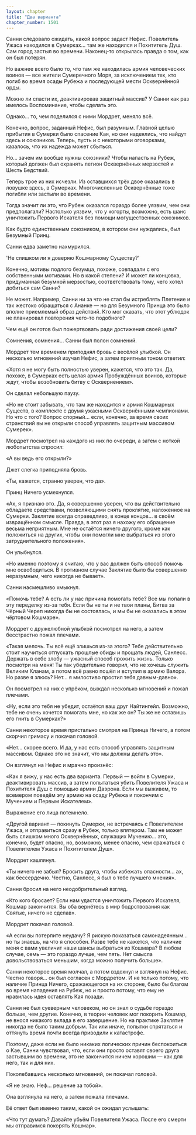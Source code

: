 ```yaml
---
layout: chapter
title: "Два варианта"
chapter_number: 1501
---
```




Санни следовало ожидать, какой вопрос задаст Нефис. Повелитель Ужаса находился в Сумерках... там же находился и Похититель Душ. Сам город застыл во времени. Наконец-то открылась правда о том, как он был потерян.

Но важнее всего было то, что там же находилась армия человеческих воинов — все жители Сумеречного Моря, за исключением тех, кто погиб во время осады Рубежа и последующей мести Осквернённой орды.

Можно ли спасти их, деактивировав защитный массив? У Санни как раз имелось Воспоминание, чтобы сделать это.

Однако... то, чем поделился с ними Мордрет, меняло всё.

Конечно, вопрос, заданный Нефис, был разумным. Главной целью прибытия в Сумерки было спасение Кая, но они надеялись, что найдут здесь и союзников. Теперь, пусть и с некоторыми оговорками, казалось, что их надежда может сбыться.

Но... зачем им вообще нужны союзники? Чтобы напасть на Рубеж, который должен был охранять легион Осквернённых мерзостей и Шесть Бедствий.

Теперь трое из них исчезли. Из оставшихся трёх двое оказались в ловушке здесь, в Сумерках. Многочисленные Осквернённые тоже погибли или застыли во времени.

Тогда значит ли это, что Рубеж оказался гораздо более уязвим, чем они предполагали? Настолько уязвим, что у когорты, возможно, есть шанс уничтожить Первого Искателя без помощи могущественных союзников.

Как будто единственным союзником, в котором они нуждались, был Безумный Принц.

Санни едва заметно нахмурился.

'Не слишком ли я доверяю Кошмарному Существу?'

Конечно, мотивы подлого безумца, похоже, совпадали с его собственными мотивами. Но в какой степени? И может ли концовка, придуманная безумной мерзостью, соответствовать тому, чего хотел добиться сам Санни?

Не может. Например, Санни ни за что не стал бы истреблять Плетение и так жестоко обращаться с Ананке — но для Безумного Принца это было вполне приемлемый образ действий. Кто мог сказать, что этот ублюдок не планировал повторения чего-то подобного?

Чем ещё он готов был пожертвовать ради достижения своей цели?

Сомнения, сомнения... Санни был полон сомнений.

Мордрет тем временем приподнял бровь с весёлой улыбкой. Он несколько мгновений изучал Нефис, а затем приятным тоном ответил:

«Хотя я не могу быть полностью уверен, кажется, что это так. Да, похоже, в Сумерках есть целая армия Пробуждённых воинов, которые ждут, чтобы возобновить битву с Осквернением».

Он сделал небольшую паузу.

«Но не стоит забывать, что там же находится и армия Кошмарных Существ, в комплекте с двумя ужасными Осквернёнными чемпионами. Но что с того? Вопрос спорный... если, конечно, за время своих странствий вы не открыли способ управлять защитным массивом Сумерек».

Мордрет посмотрел на каждого из них по очереди, а затем с ноткой любопытства спросил:

«А вы ведь его открыли?»

Джет слегка приподняла бровь.

«Ты, кажется, странно уверен, что да».

Принц Ничего усмехнулся.

«Ах, я признаю это. Да, я совершенно уверен, что вы действительно обладаете средствами, позволяющими снять проклятие, наложенное на Сумерки. Заклятие всегда справедливо, в конце концов... в своём извращённом смысле. Правда, в этот раз я нахожу его обращение весьма неприятным. Мне не остаётся ничего другого, кроме как положиться на других, чтобы они помогли мне выбраться из этого затруднительного положения».

Он улыбнулся.

«Но именно поэтому я считаю, что у вас должен быть способ помочь мне освободиться. В противном случае Заклятие было бы совершенно неразумным, чего никогда не бывает».

Санни насмешливо хмыкнул.

«Помочь тебе? А есть ли у нас причина помогать тебе? Все мы попали в эту переделку из-за тебя. Если бы не ты и не твои планы, Битва за Чёрный Череп никогда бы не состоялась, и мы бы не оказались в этом чёртовом Кошмаре».

Мордрет с дружелюбной улыбкой посмотрел на него, а затем бесстрастно пожал плечами.

«Такая мелочь. Ты всё ещё злишься из-за этого? Тебе действительно стоит научиться отпускать прошлые обиды и прощать людей, Санлесс. Держать в себе злобу — ужасный способ прожить жизнь. Только посмотри на меня! Ты так убедительно говорил, что не хочешь служить Великим Кланам, а потом всё равно пошёл и вступил в армию Валора. Но разве я злюсь? Нет... я милостиво простил тебя давным-давно».

Он посмотрел на них с упрёком, выждал несколько мгновений и пожал плечами.

«Ну, если это тебя не убедит, остаётся ваш друг Найтингейл. Возможно, тебе не очень хочется помогать мне, но как же он? Ты же не оставишь его гнить в Сумерках?»

Санни некоторое время пристально смотрел на Принца Ничего, а потом скорчил гримасу и покачал головой.

«Нет... скорее всего. И да, у нас есть способ управлять защитным массивом. Однако это не значит, что мы должны делать это».

Он взглянул на Нефис и мрачно произнёс:

«Как я вижу, у нас есть два варианта. Первый — войти в Сумерки, деактивировать массив, а затем попытаться убить Повелителя Ужаса и Похитителя Душ с помощью армии Даэрона. Если мы выживем, то всемером поведём эту армию на осаду Рубежа и покончим с Мучением и Первым Искателем».

Выражение его лица потемнело.

«Другой вариант — покинуть Сумерки, не встречаясь с Повелителем Ужаса, и отправиться сразу в Рубеж, только впятером. Там не может быть слишком много Осквернённых, служащих Мучению... это, конечно, будет опасно, но, возможно, менее опасно, чем сражаться с Повелителем Ужаса и Похитителем Душ».

Мордрет кашлянул.

«Ты ничего не забыл? Бросить друга, чтобы избежать опасности... ах, как бессердечно. Честно, Санлесс, я был о тебе лучшего мнения».

Санни бросил на него неодобрительный взгляд.

«Кто кого бросает? Если нам удастся уничтожить Первого Искателя, Кошмар закончится. Вы оба вернётесь в мир бодрствования как Святые, ничего не сделав».

Мордрет покачал головой.

«А если вы потерпите неудачу? Я рискую показаться самонадеянным... но ты знаешь, на что я способен. Разве тебе не кажется, что наличие меня с вами увеличит наши шансы выбраться из Кошмара? В любом случае, семь — это гораздо лучше, чем пять. Нет смысла довольствоваться меньшим, когда можно получить больше».

Санни некоторое время молчал, а потом вздохнул и взглянул на Нефис. Честно говоря... он был согласен с Мордретом. И не только потому, что наличие Принца Ничего, сражающегося на их стороне, было бы благом во время нападения на Рубеж, но и просто потому, что ему не нравилась идея оставлять Кая позади.

Санни не был суеверным человеком, но он знал о судьбе гораздо больше, чем другие. Конечно, в теории человек мог покорить Кошмар, не внося никакого вклада в его завершение. Но на практике Заклятие никогда не было таким добрым. Так или иначе, попытки спрятаться и оттянуть время почти всегда приводили к катастрофе.

Поэтому, даже если не было никаких логических причин беспокоиться о Кае, Санни чувствовал, что, если они просто оставят своего друга застывшим во времени, это не закончится ничем хорошим — как для него, так и для них.

Поколебавшись несколько мгновений, он покачал головой.

«Я не знаю. Неф... решение за тобой».

Она взглянула на него, а затем пожала плечами.

Её ответ был именно таким, какой он ожидал услышать:

«Что тут думать? Давайте убьём Повелителя Ужаса. После его смерти мы отправимся покорять Кошмар».


